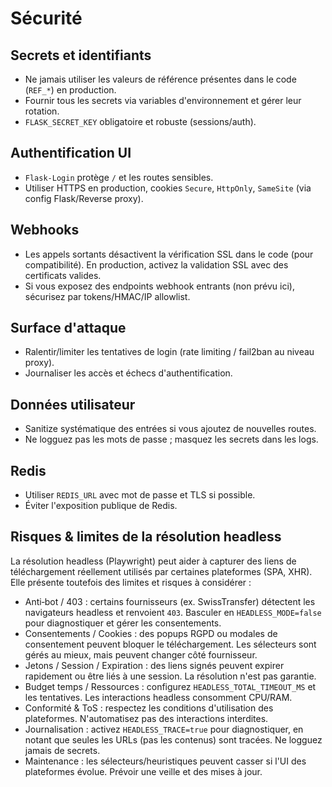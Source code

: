 # Sécurité

## Secrets et identifiants
- Ne jamais utiliser les valeurs de référence présentes dans le code (`REF_*`) en production.
- Fournir tous les secrets via variables d'environnement et gérer leur rotation.
- `FLASK_SECRET_KEY` obligatoire et robuste (sessions/auth).

## Authentification UI
- `Flask-Login` protège `/` et les routes sensibles.
- Utiliser HTTPS en production, cookies `Secure`, `HttpOnly`, `SameSite` (via config Flask/Reverse proxy).

## Webhooks
- Les appels sortants désactivent la vérification SSL dans le code (pour compatibilité). En production, activez la validation SSL avec des certificats valides.
- Si vous exposez des endpoints webhook entrants (non prévu ici), sécurisez par tokens/HMAC/IP allowlist.

## Surface d'attaque
- Ralentir/limiter les tentatives de login (rate limiting / fail2ban au niveau proxy).
- Journaliser les accès et échecs d'authentification.

## Données utilisateur
- Sanitize systématique des entrées si vous ajoutez de nouvelles routes.
- Ne logguez pas les mots de passe ; masquez les secrets dans les logs.

## Redis
- Utiliser `REDIS_URL` avec mot de passe et TLS si possible.
- Éviter l'exposition publique de Redis.

## Risques & limites de la résolution headless

La résolution headless (Playwright) peut aider à capturer des liens de téléchargement réellement utilisés par certaines plateformes (SPA, XHR). Elle présente toutefois des limites et risques à considérer :

- Anti‑bot / 403 : certains fournisseurs (ex. SwissTransfer) détectent les navigateurs headless et renvoient `403`. Basculer en `HEADLESS_MODE=false` pour diagnostiquer et gérer les consentements.
- Consentements / Cookies : des popups RGPD ou modales de consentement peuvent bloquer le téléchargement. Les sélecteurs sont gérés au mieux, mais peuvent changer côté fournisseur.
- Jetons / Session / Expiration : des liens signés peuvent expirer rapidement ou être liés à une session. La résolution n'est pas garantie.
- Budget temps / Ressources : configurez `HEADLESS_TOTAL_TIMEOUT_MS` et les tentatives. Les interactions headless consomment CPU/RAM.
- Conformité & ToS : respectez les conditions d'utilisation des plateformes. N'automatisez pas des interactions interdites.
- Journalisation : activez `HEADLESS_TRACE=true` pour diagnostiquer, en notant que seules les URLs (pas les contenus) sont tracées. Ne logguez jamais de secrets.
- Maintenance : les sélecteurs/heuristiques peuvent casser si l'UI des plateformes évolue. Prévoir une veille et des mises à jour.
